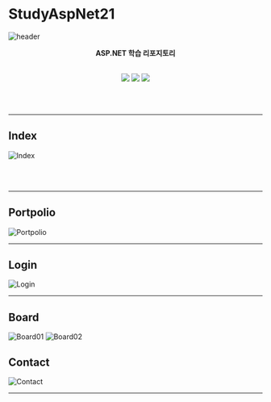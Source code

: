 
# StudyAspNet21


![header](https://capsule-render.vercel.app/api?type=shark&color=auto&height=300&section=header&text=Asp.Net학습%20&fontSize=50&animation=fadeIn&fontAlignY=38)
<p align='center'><b> ASP.NET 학습 리포지토리 </b></p>
<p align='center'>
   <br>
    <img src="https://img.shields.io/badge/HTML%20-%23F7DF1E.svg?&style=for-the-badge&&logoColor=white"/>
    <img src="https://img.shields.io/badge/MySQL%20-%2300D8FF.svg?&style=for-the-badge&&logoColor=white"/>
    <img src="https://img.shields.io/badge/json%20-%2300D8FF.svg?&style=for-the-badge&&logoColor=white"/>
</p>
<br>
<br>



-------------------

## Index <a id = "Index" text-align="center" text-size="20pm">

![Index](https://user-images.githubusercontent.com/38821846/126596618-25726e9b-bef8-4ba9-b1e3-1b5c18d93e08.png)

<br>
<br>
   
-------------------  
   
## Portpolio <a id = "Portpolio">

![Portpolio](https://user-images.githubusercontent.com/38821846/126596724-76455a94-8177-498e-8219-269a234a676c.png)

-------------------

## Login<a id = "Login">

![Login](https://user-images.githubusercontent.com/38821846/126596784-efe61375-b3eb-4248-93da-a509bef9d6bc.png)

-------------------

## Board<a id = "Board">

![Board01](https://user-images.githubusercontent.com/38821846/126596846-1b0de5f1-1dd9-460d-9089-9576b760277b.png)
![Board02](https://user-images.githubusercontent.com/38821846/126596856-c90d5733-730f-4b0b-a1a7-673f74652c6b.png)


## Contact <a id = "Contact">

![Contact](https://user-images.githubusercontent.com/38821846/126596894-f5d7fe64-0af4-4cec-a508-89b57705cad1.png)

-------------------
